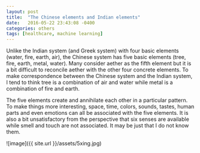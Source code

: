 ```yaml
---
layout: post
title:  "The Chinese elements and Indian elements"
date:   2016-05-22 23:43:08 -0400
categories: others
tags: [healthcare, machine learning]
---
```


Unlike the Indian system (and Greek system) with four basic elements (water, fire, earth, air), the Chinese system has five basic elements (tree, fire, earth, metal, water). Many consider aether as the fifth element but it is a bit difficult to reconcile aether with the other four concrete elements. To make correspondence between the Chinese system and the Indian system, I tend to think tree is a combination of air and water while metal is a combination of fire and earth. 

The five elements create and annihilate each other in a particular pattern. To make things more interesting, space, time, colors, sounds, tastes, human parts and even emotions can all be associated with the five elements. It is also a bit unsatisfactory from the perspective that six senses are available while smell and touch are not associated. It may be just that I do not know them.

![image]({{ site.url }}/assets/5xing.jpg)
